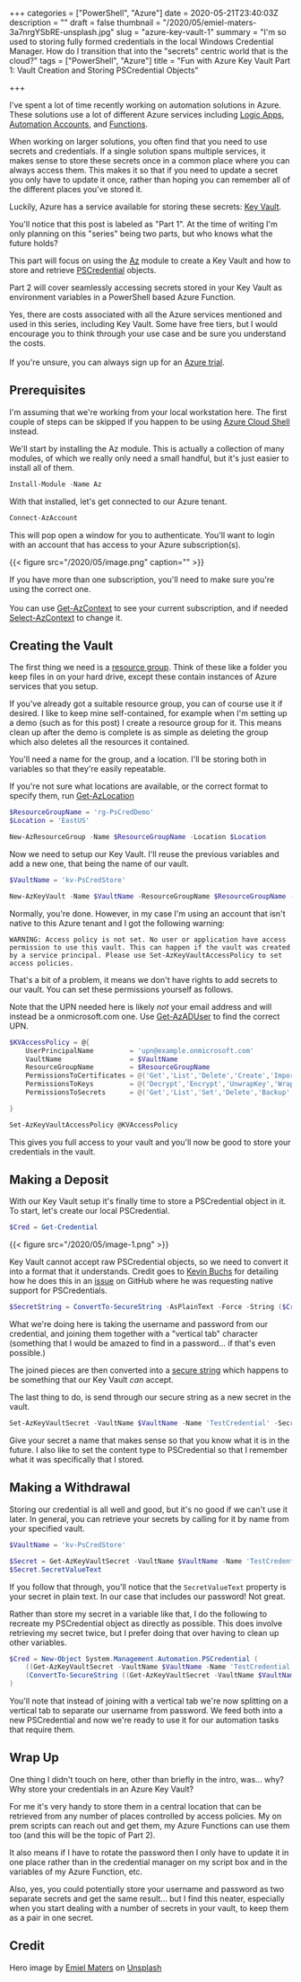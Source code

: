 +++
categories = ["PowerShell", "Azure"]
date = 2020-05-21T23:40:03Z
description = ""
draft = false
thumbnail = "/2020/05/emiel-maters-3a7nrgYSbRE-unsplash.jpg"
slug = "azure-key-vault-1"
summary = "I'm so used to storing fully formed credentials in the local Windows Credential Manager. How do I transition that into the \"secrets\" centric world that is the cloud?"
tags = ["PowerShell", "Azure"]
title = "Fun with Azure Key Vault Part 1: Vault Creation and Storing PSCredential Objects"

+++


I've spent a lot of time recently working on automation solutions in Azure. These solutions use a lot of different Azure services including [Logic Apps](https://azure.microsoft.com/en-us/services/logic-apps/), [Automation Accounts](https://azure.microsoft.com/en-us/services/automation/), and [Functions](https://azure.microsoft.com/en-us/services/functions/).

When working on larger solutions, you often find that you need to use secrets and credentials. If a single solution spans multiple services, it makes sense to store these secrets once in a common place where you can always access them. This makes it so that if you need to update a secret you only have to update it once, rather than hoping you can remember all of the different places you've stored it.

Luckily, Azure has a service available for storing these secrets: [Key Vault](https://azure.microsoft.com/en-us/services/key-vault/).

You'll notice that this post is labeled as "Part 1". At the time of writing I'm only planning on this "series" being two parts, but who knows what the future holds?

This part will focus on using the [Az](https://docs.microsoft.com/en-us/powershell/azure/new-azureps-module-az) module to create a Key Vault and how to store and retrieve [PSCredential](https://docs.microsoft.com/en-us/powershell/module/microsoft.powershell.security/get-credential) objects.

Part 2 will cover seamlessly accessing secrets stored in your Key Vault as environment variables in a PowerShell based Azure Function.

<p class="note">Yes, there are costs associated with all the Azure services mentioned and used in this series, including Key Vault. Some have free tiers, but I would encourage you to think through your use case and be sure you understand the costs.<br/ ><br/ >
If you're unsure, you can always sign up for an <a href="https://azure.microsoft.com/en-us/free/" target="_blank">Azure trial</a>.
</p>

## Prerequisites

I'm assuming that we're working from your local workstation here. The first couple of steps can be skipped if you happen to be using [Azure Cloud Shell](https://docs.microsoft.com/en-us/azure/cloud-shell/overview) instead.

We'll start by installing the Az module. This is actually a collection of many modules, of which we really only need a small handful, but it's just easier to install all of them.

```powershell
Install-Module -Name Az
```

With that installed, let's get connected to our Azure tenant.

```powershell
Connect-AzAccount
```

This will pop open a window for you to authenticate. You'll want to login with an account that has access to your Azure subscription(s).

{{< figure src="/2020/05/image.png" caption="" >}}

<p class="note">If you have more than one subscription, you'll need to make sure you're using the correct one.<br /><br />
    You can use <a target="_blank" href="https://docs.microsoft.com/en-us/powershell/module/az.accounts/get-azcontext">Get-AzContext</a> to see your current subscription, and if needed <a target="_blank" href="https://docs.microsoft.com/en-us/powershell/module/az.accounts/set-azcontext">Select-AzContext</a> to change it.</p>

## Creating the Vault

The first thing we need is a [resource group](https://docs.microsoft.com/en-us/azure/azure-resource-manager/management/manage-resource-groups-portal). Think of these like a folder you keep files in on your hard drive, except these contain instances of Azure services that you setup.

If you've already got a suitable resource group, you can of course use it if desired. I like to keep mine self-contained, for example when I'm setting up a demo (such as for this post) I create a resource group for it. This means clean up after the demo is complete is as simple as deleting the group which also deletes all the resources it contained.

You'll need a name for the group, and a location. I'll be storing both in variables so that they're easily repeatable.

<p class="note">If you're not sure what locations are available, or the correct format to specify them, run <a target="_blank" href= "https://docs.microsoft.com/en-us/powershell/module/az.resources/get-azlocation">Get-AzLocation</a></p>

```powershell
$ResourceGroupName = 'rg-PsCredDemo'
$Location = 'EastUS'

New-AzResourceGroup -Name $ResourceGroupName -Location $Location
```

Now we need to setup our Key Vault. I'll reuse the previous variables and add a new one, that being the name of our vault.

```powershell
$VaultName = 'kv-PsCredStore'

New-AzKeyVault -Name $VaultName -ResourceGroupName $ResourceGroupName -Location $Location
```

Normally, you're done. However, in my case I'm using an account that isn't native to this Azure tenant and I got the following warning:

```warning
WARNING: Access policy is not set. No user or application have access permission to use this vault. This can happen if the vault was created by a service principal. Please use Set-AzKeyVaultAccessPolicy to set access policies.
```

That's a bit of a problem, it means we don't have rights to add secrets to our vault. You can set these permissions yourself as follows.

Note that the UPN needed here is likely _not_ your email address and will instead be a onmicrosoft.com one. Use [Get-AzADUser](https://docs.microsoft.com/en-us/powershell/module/az.resources/get-azaduser) to find the correct UPN.

```powershell
$KVAccessPolicy = @{
    UserPrincipalName         = 'upn@example.onmicrosoft.com'
    VaultName                 = $VaultName
    ResourceGroupName         = $ResourceGroupName
    PermissionsToCertificates = @('Get','List','Delete','Create','Import','Update','Managecontacts','Getissuers','Listissuers','Setissuers','Deleteissuers','Manageissuers','Recover','Backup','Restore','Purge')
    PermissionsToKeys         = @('Decrypt','Encrypt','UnwrapKey','WrapKey','Verify','Sign','Get','List','Update','Create','Import','Delete','Backup','Restore','Recover','Purge')
    PermissionsToSecrets      = @('Get','List','Set','Delete','Backup','Restore','Recover','Purge')

}

Set-AzKeyVaultAccessPolicy @KVAccessPolicy
```

This gives you full access to your vault and you'll now be good to store your credentials in the vault.

## Making a Deposit

With our Key Vault setup it's finally time to store a PSCredential object in it. To start, let's create our local PSCredential.

```powershell
$Cred = Get-Credential
```

{{< figure src="/2020/05/image-1.png" >}}

Key Vault cannot accept raw PSCredential objects, so we need to convert it into a format that it understands. Credit goes to [Kevin Buchs](https://github.com/buchs) for detailing how he does this in an [issue](https://github.com/Azure/azure-powershell/issues/10434) on GitHub where he was requesting native support for PSCredentials.

```powershell
$SecretString = ConvertTo-SecureString -AsPlainText -Force -String ($Cred.UserName + "`v" + $Cred.GetNetworkCredential().Password)
```

What we're doing here is taking the username and password from our credential, and joining them together with a "vertical tab" character (something that I would be amazed to find in a password... if that's even possible.)

The joined pieces are then converted into a [secure string](https://docs.microsoft.com/en-us/dotnet/api/system.security.securestring) which happens to be something that our Key Vault _can_ accept.

The last thing to do, is send through our secure string as a new secret in the vault.

```powershell
Set-AzKeyVaultSecret -VaultName $VaultName -Name 'TestCredential' -SecretValue $SecretString -ContentType 'PSCredential'
```

Give your secret a name that makes sense so that you know what it is in the future. I also like to set the content type to PSCredential so that I remember what it was specifically that I stored.

## Making a Withdrawal

Storing our credential is all well and good, but it's no good if we can't use it later. In general, you can retrieve your secrets by calling for it by name from your specified vault.

```powershell
$VaultName = 'kv-PsCredStore'

$Secret = Get-AzKeyVaultSecret -VaultName $VaultName -Name 'TestCredential'
$Secret.SecretValueText
```

If you follow that through, you'll notice that the `SecretValueText` property is your secret in plain text. In our case that includes our password! Not great.

Rather than store my secret in a variable like that, I do the following to recreate my PSCredential object as directly as possible. This does involve retrieving my secret twice, but I prefer doing that over having to clean up other variables.

```powershell
$Cred = New-Object System.Management.Automation.PSCredential (
    ((Get-AzKeyVaultSecret -VaultName $VaultName -Name 'TestCredential').SecretValueText -Split "`v")[0],
    (ConvertTo-SecureString ((Get-AzKeyVaultSecret -VaultName $VaultName -Name 'TestCredential').SecretValueText -Split "`v")[1] -AsPlainText -Force)
)
```

You'll note that instead of joining with a vertical tab we're now splitting on a vertical tab to separate our username from password. We feed both into a new PSCredential and now we're ready to use it for our automation tasks that require them.

## Wrap Up

One thing I didn't touch on here, other than briefly in the intro, was... why? Why store your credentials in an Azure Key Vault?

For me it's very handy to store them in a central location that can be retrieved from any number of places controlled by access policies. My on prem scripts can reach out and get them, my Azure Functions can use them too (and this will be the topic of Part 2).

It also means if I have to rotate the password then I only have to update it in one place rather than in the credential manager on my script box and in the variables of my Azure Function, etc.

Also, yes, you could potentially store your username and password as two separate secrets and get the same result... but I find this neater, especially when you start dealing with a number of secrets in your vault, to keep them as a pair in one secret.

## Credit

Hero image by [Emiel Maters](https://unsplash.com/@emielmaters?utm_source=unsplash&utm_medium=referral&utm_content=creditCopyText) on [Unsplash](https://unsplash.com/?utm_source=unsplash&utm_medium=referral&utm_content=creditCopyText)

